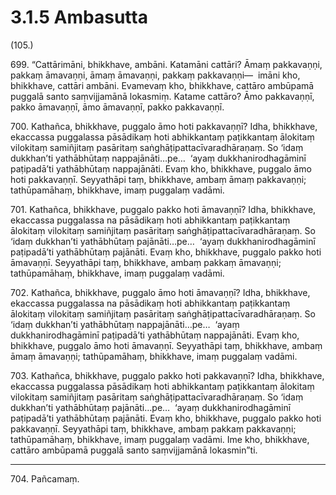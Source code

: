 # 3.1.5 Ambasutta

(105.)

699\. “Cattārimāni, bhikkhave, ambāni. Katamāni cattāri? Āmaṃ pakkavaṇṇi, pakkaṃ āmavaṇṇi, āmaṃ āmavaṇṇi, pakkaṃ pakkavaṇṇi—  imāni kho, bhikkhave, cattāri ambāni. Evamevaṃ kho, bhikkhave, cattāro ambūpamā puggalā santo saṃvijjamānā lokasmiṃ. Katame cattāro? Āmo pakkavaṇṇī, pakko āmavaṇṇī, āmo āmavaṇṇī, pakko pakkavaṇṇī.

700\. Kathañca, bhikkhave, puggalo āmo hoti pakkavaṇṇī? Idha, bhikkhave, ekaccassa puggalassa pāsādikaṃ hoti abhikkantaṃ paṭikkantaṃ ālokitaṃ vilokitaṃ samiñjitaṃ pasāritaṃ saṅghāṭipattacīvaradhāraṇaṃ. So ‘idaṃ dukkhan’ti yathābhūtaṃ nappajānāti…pe…  ‘ayaṃ dukkhanirodhagāminī paṭipadā’ti yathābhūtaṃ nappajānāti. Evaṃ kho, bhikkhave, puggalo āmo hoti pakkavaṇṇī. Seyyathāpi taṃ, bhikkhave, ambaṃ āmaṃ pakkavaṇṇi; tathūpamāhaṃ, bhikkhave, imaṃ puggalaṃ vadāmi.

701\. Kathañca, bhikkhave, puggalo pakko hoti āmavaṇṇī? Idha, bhikkhave, ekaccassa puggalassa na pāsādikaṃ hoti abhikkantaṃ paṭikkantaṃ ālokitaṃ vilokitaṃ samiñjitaṃ pasāritaṃ saṅghāṭipattacīvaradhāraṇaṃ. So ‘idaṃ dukkhan’ti yathābhūtaṃ pajānāti…pe…  ‘ayaṃ dukkhanirodhagāminī paṭipadā’ti yathābhūtaṃ pajānāti. Evaṃ kho, bhikkhave, puggalo pakko hoti āmavaṇṇī. Seyyathāpi taṃ, bhikkhave, ambaṃ pakkaṃ āmavaṇṇi; tathūpamāhaṃ, bhikkhave, imaṃ puggalaṃ vadāmi.

702\. Kathañca, bhikkhave, puggalo āmo hoti āmavaṇṇī? Idha, bhikkhave, ekaccassa puggalassa na pāsādikaṃ hoti abhikkantaṃ paṭikkantaṃ ālokitaṃ vilokitaṃ samiñjitaṃ pasāritaṃ saṅghāṭipattacīvaradhāraṇaṃ. So ‘idaṃ dukkhan’ti yathābhūtaṃ nappajānāti…pe…  ‘ayaṃ dukkhanirodhagāminī paṭipadā’ti yathābhūtaṃ nappajānāti. Evaṃ kho, bhikkhave, puggalo āmo hoti āmavaṇṇī. Seyyathāpi taṃ, bhikkhave, ambaṃ āmaṃ āmavaṇṇi; tathūpamāhaṃ, bhikkhave, imaṃ puggalaṃ vadāmi.

703\. Kathañca, bhikkhave, puggalo pakko hoti pakkavaṇṇī? Idha, bhikkhave, ekaccassa puggalassa pāsādikaṃ hoti abhikkantaṃ paṭikkantaṃ ālokitaṃ vilokitaṃ samiñjitaṃ pasāritaṃ saṅghāṭipattacīvaradhāraṇaṃ. So ‘idaṃ dukkhan’ti yathābhūtaṃ pajānāti…pe…  ‘ayaṃ dukkhanirodhagāminī paṭipadā’ti yathābhūtaṃ pajānāti. Evaṃ kho, bhikkhave, puggalo pakko hoti pakkavaṇṇī. Seyyathāpi taṃ, bhikkhave, ambaṃ pakkaṃ pakkavaṇṇi; tathūpamāhaṃ, bhikkhave, imaṃ puggalaṃ vadāmi. Ime kho, bhikkhave, cattāro ambūpamā puggalā santo saṃvijjamānā lokasmin”ti.

---

704\. Pañcamaṃ.
